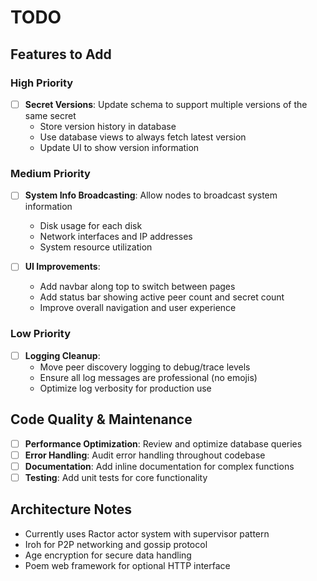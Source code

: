 # TODO

## Features to Add

### High Priority
- [ ] **Secret Versions**: Update schema to support multiple versions of the same secret
  - Store version history in database
  - Use database views to always fetch latest version
  - Update UI to show version information

### Medium Priority
- [ ] **System Info Broadcasting**: Allow nodes to broadcast system information
  - Disk usage for each disk
  - Network interfaces and IP addresses
  - System resource utilization

- [ ] **UI Improvements**:
  - Add navbar along top to switch between pages
  - Add status bar showing active peer count and secret count
  - Improve overall navigation and user experience

### Low Priority
- [ ] **Logging Cleanup**:
  - Move peer discovery logging to debug/trace levels
  - Ensure all log messages are professional (no emojis)
  - Optimize log verbosity for production use

## Code Quality & Maintenance
- [ ] **Performance Optimization**: Review and optimize database queries
- [ ] **Error Handling**: Audit error handling throughout codebase
- [ ] **Documentation**: Add inline documentation for complex functions
- [ ] **Testing**: Add unit tests for core functionality

## Architecture Notes
- Currently uses Ractor actor system with supervisor pattern
- Iroh for P2P networking and gossip protocol
- Age encryption for secure data handling
- Poem web framework for optional HTTP interface
